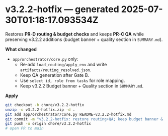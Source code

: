 
# v3.2.2-hotfix — generated 2025-07-30T01:18:17.093534Z

Restores **PR-D routing & budget checks** and keeps **PR-C QA** while preserving v3.2.2 additions (budget banner + quality section in `SUMMARY.md`).

**What changed**
- `app/orchestrator/core.py` only:
  - Re-add `load_routing/apply_env` and write `artifacts/routing_resolved.json`.
  - Keep QA generation after Gate B.
  - Use `select id, role from tasks` for role mapping.
  - Keep v3.2.2 Budget banner + Quality section in `SUMMARY.md`.

**Apply**
```bash
git checkout -b chore/v3.2.2-hotfix
unzip -o v3.2.2-hotfix.zip -d .
git add app/orchestrator/core.py README-v3.2.2-hotfix.md
git commit -m "v3.2.2-hotfix: restore routing+QA; keep budget banner & quality section"
git push -u origin chore/v3.2.2-hotfix
# open PR to main
```
